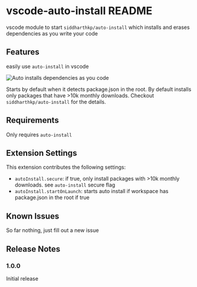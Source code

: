 # vscode-auto-install README

vscode module to start `siddharthkp/auto-install` which installs and erases dependencies as you write your code

## Features

easily use `auto-install` in vscode

![Auto installs dependencies as you code](https://raw.githubusercontent.com/siddharthkp/auto-install/master/demo.gif)

Starts by default when it detects package.json in the root.
By default installs only packages that have >10k monthly downloads.
Checkout `siddharthkp/auto-install` for the details.

## Requirements

Only requires `auto-install`

## Extension Settings

This extension contributes the following settings:

* `autoInstall.secure`: if true, only install packages with >10k monthly downloads. see `auto-install` secure flag
* `autoInstall.startOnLaunch`: starts auto install if workspace has package.json in the root if true

## Known Issues

So far nothing, just fill out a new issue

## Release Notes

### 1.0.0

Initial release